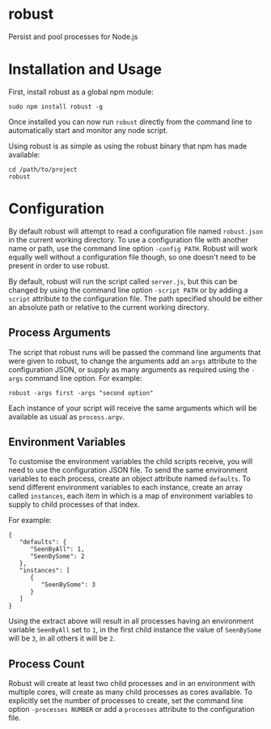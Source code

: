 robust
======

Persist and pool processes for Node.js

Installation and Usage
======================

First, install robust as a global npm module:

    sudo npm install robust -g

Once installed you can now run `robust` directly from the command line to automatically start and monitor any node script.

Using robust is as simple as using the robust binary that npm has made available:

    cd /path/to/project
    robust

Configuration
=============

By default robust will attempt to read a configuration file named `robust.json` in the current working directory. To use
a configuration file with another name or path, use the command line option `-config PATH`. Robust will work equally well
without a configuration file though, so one doesn't need to be present in order to use robust.

By default, robust will run the script called `server.js`, but this can be changed by using the command line option
`-script PATH` or by adding a `script` attribute to the configuration file. The path specified should be either an
absolute path or relative to the current working directory.

Process Arguments
-----------------

The script that robust runs will be passed the command line arguments that were given to robust, to change the arguments
add an `args` attribute to the configuration JSON, or supply as many arguments as required using the `-args` command
line option. For example:

    robust -args first -args "second option"

Each instance of your script will receive the same arguments which will be available as usual as `process.argv`.

Environment Variables
---------------------

To customise the environment variables the child scripts receive, you will need to use the configuration JSON file. To
send the same environment variables to each process, create an object attribute named `defaults`. To send different
environment variables to each instance, create an array called `instances`, each item in which is a map of environment
variables to supply to child processes of that index.

For example:

    {
       "defaults": {
          "SeenByAll": 1,
          "SeenBySome": 2
       },
       "instances": [
          {
             "SeenBySome": 3
          }
       ]
    }

Using the extract above will result in all processes having an environment variable `SeenByAll` set to `1`, in the first
child instance the value of `SeenBySome` will be `3`, in all others it will be `2`.

Process Count
-------------

Robust will create at least two child processes and in an environment with multiple cores, will create as many child
processes as cores available. To explicitly set the number of processes to create, set the command line option
`-processes NUMBER` or add a `processes` attribute to the configuration file.


